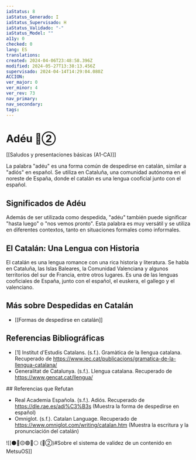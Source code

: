 ```yaml
---
iaStatus: 8
iaStatus_Generado: I
iaStatus_Supervisado: H
iaStatus_Validado: "-"
iaStatus_Model: ""
a11y: 0
checked: 0
lang: ES
translations: 
created: 2024-04-06T23:48:58.396Z
modified: 2024-05-27T13:38:13.456Z
supervisado: 2024-04-14T14:29:04.080Z
ACCION: 
ver_major: 0
ver_minor: 4
ver_rev: 73
nav_primary: 
nav_secondary: 
tags:
---
```

# Adéu 🔴②

[[Saludos y presentaciones básicas (A1-CA)]]


La palabra "adéu" es una forma común de despedirse en catalán, similar a "adiós" en español. Se utiliza en Cataluña, una comunidad autónoma en el noreste de España, donde el catalán es una lengua cooficial junto con el español.

## Significados de Adéu

Además de ser utilizada como despedida, "adéu" también puede significar "hasta luego" o "nos vemos pronto". Esta palabra es muy versátil y se utiliza en diferentes contextos, tanto en situaciones formales como informales.

## El Catalán: Una Lengua con Historia

El catalán es una lengua romance con una rica historia y literatura. Se habla en Cataluña, las Islas Baleares, la Comunidad Valenciana y algunos territorios del sur de Francia, entre otros lugares. Es una de las lenguas cooficiales de España, junto con el español, el euskera, el gallego y el valenciano.

## Más sobre Despedidas en Catalán

* [[Formas de despedirse en catalán]]

## Referencias Bibliográficas

* [1] Institut d'Estudis Catalans. (s.f.). Gramàtica de la llengua catalana. Recuperado de <https://www.iec.cat/publicacions/gramatica-de-la-llengua-catalana/>
* Generalitat de Catalunya. (s.f.). Llengua catalana. Recuperado de <https://www.gencat.cat/llengua/>

## Referencias que Refutan

* Real Academia Española. (s.f.). Adiós. Recuperado de <https://dle.rae.es/adi%C3%B3s> (Muestra la forma de despedirse en español)
* Omniglot. (s.f.). Catalan Language. Recuperado de <https://www.omniglot.com/writing/catalan.htm> (Muestra la escritura y la pronunciación del catalán)

![[⚫🔴🟡🟢🔵⚪ (🔴②)#Sobre el sistema de validez de un contenido en MetsuOS]]